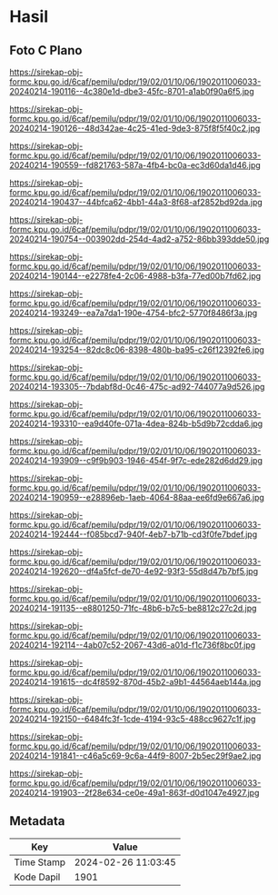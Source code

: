 # Hasil

## Foto C Plano

https://sirekap-obj-formc.kpu.go.id/6caf/pemilu/pdpr/19/02/01/10/06/1902011006033-20240214-190116--4c380e1d-dbe3-45fc-8701-a1ab0f90a6f5.jpg

https://sirekap-obj-formc.kpu.go.id/6caf/pemilu/pdpr/19/02/01/10/06/1902011006033-20240214-190126--48d342ae-4c25-41ed-9de3-875f8f5f40c2.jpg

https://sirekap-obj-formc.kpu.go.id/6caf/pemilu/pdpr/19/02/01/10/06/1902011006033-20240214-190559--fd821763-587a-4fb4-bc0a-ec3d60da1d46.jpg

https://sirekap-obj-formc.kpu.go.id/6caf/pemilu/pdpr/19/02/01/10/06/1902011006033-20240214-190437--44bfca62-4bb1-44a3-8f68-af2852bd92da.jpg

https://sirekap-obj-formc.kpu.go.id/6caf/pemilu/pdpr/19/02/01/10/06/1902011006033-20240214-190754--003902dd-254d-4ad2-a752-86bb393dde50.jpg

https://sirekap-obj-formc.kpu.go.id/6caf/pemilu/pdpr/19/02/01/10/06/1902011006033-20240214-190144--e2278fe4-2c06-4988-b3fa-77ed00b7fd62.jpg

https://sirekap-obj-formc.kpu.go.id/6caf/pemilu/pdpr/19/02/01/10/06/1902011006033-20240214-193249--ea7a7da1-190e-4754-bfc2-5770f8486f3a.jpg

https://sirekap-obj-formc.kpu.go.id/6caf/pemilu/pdpr/19/02/01/10/06/1902011006033-20240214-193254--82dc8c06-8398-480b-ba95-c26f12392fe6.jpg

https://sirekap-obj-formc.kpu.go.id/6caf/pemilu/pdpr/19/02/01/10/06/1902011006033-20240214-193305--7bdabf8d-0c46-475c-ad92-744077a9d526.jpg

https://sirekap-obj-formc.kpu.go.id/6caf/pemilu/pdpr/19/02/01/10/06/1902011006033-20240214-193310--ea9d40fe-071a-4dea-824b-b5d9b72cdda6.jpg

https://sirekap-obj-formc.kpu.go.id/6caf/pemilu/pdpr/19/02/01/10/06/1902011006033-20240214-193909--c9f9b903-1946-454f-9f7c-ede282d6dd29.jpg

https://sirekap-obj-formc.kpu.go.id/6caf/pemilu/pdpr/19/02/01/10/06/1902011006033-20240214-190959--e28896eb-1aeb-4064-88aa-ee6fd9e667a6.jpg

https://sirekap-obj-formc.kpu.go.id/6caf/pemilu/pdpr/19/02/01/10/06/1902011006033-20240214-192444--f085bcd7-940f-4eb7-b71b-cd3f0fe7bdef.jpg

https://sirekap-obj-formc.kpu.go.id/6caf/pemilu/pdpr/19/02/01/10/06/1902011006033-20240214-192620--df4a5fcf-de70-4e92-93f3-55d8d47b7bf5.jpg

https://sirekap-obj-formc.kpu.go.id/6caf/pemilu/pdpr/19/02/01/10/06/1902011006033-20240214-191135--e8801250-71fc-48b6-b7c5-be8812c27c2d.jpg

https://sirekap-obj-formc.kpu.go.id/6caf/pemilu/pdpr/19/02/01/10/06/1902011006033-20240214-192114--4ab07c52-2067-43d6-a01d-f1c736f8bc0f.jpg

https://sirekap-obj-formc.kpu.go.id/6caf/pemilu/pdpr/19/02/01/10/06/1902011006033-20240214-191615--dc4f8592-870d-45b2-a9b1-44564aeb144a.jpg

https://sirekap-obj-formc.kpu.go.id/6caf/pemilu/pdpr/19/02/01/10/06/1902011006033-20240214-192150--6484fc3f-1cde-4194-93c5-488cc9627c1f.jpg

https://sirekap-obj-formc.kpu.go.id/6caf/pemilu/pdpr/19/02/01/10/06/1902011006033-20240214-191841--c46a5c69-9c6a-44f9-8007-2b5ec29f9ae2.jpg

https://sirekap-obj-formc.kpu.go.id/6caf/pemilu/pdpr/19/02/01/10/06/1902011006033-20240214-191903--2f28e634-ce0e-49a1-863f-d0d1047e4927.jpg


## Metadata

| Key        | Value               |
| ---------- | ------------------- |
| Time Stamp | 2024-02-26 11:03:45 |
| Kode Dapil | 1901                |



